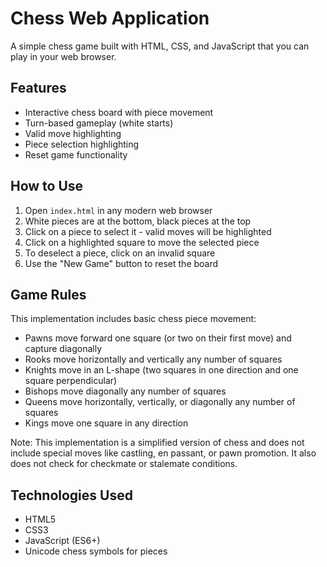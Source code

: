 # Chess Web Application

A simple chess game built with HTML, CSS, and JavaScript that you can play in your web browser.

## Features

- Interactive chess board with piece movement
- Turn-based gameplay (white starts)
- Valid move highlighting
- Piece selection highlighting
- Reset game functionality

## How to Use

1. Open `index.html` in any modern web browser
2. White pieces are at the bottom, black pieces at the top
3. Click on a piece to select it - valid moves will be highlighted
4. Click on a highlighted square to move the selected piece
5. To deselect a piece, click on an invalid square
6. Use the "New Game" button to reset the board

## Game Rules

This implementation includes basic chess piece movement:
- Pawns move forward one square (or two on their first move) and capture diagonally
- Rooks move horizontally and vertically any number of squares
- Knights move in an L-shape (two squares in one direction and one square perpendicular)
- Bishops move diagonally any number of squares
- Queens move horizontally, vertically, or diagonally any number of squares
- Kings move one square in any direction

Note: This implementation is a simplified version of chess and does not include special moves like castling, en passant, or pawn promotion. It also does not check for checkmate or stalemate conditions.

## Technologies Used

- HTML5
- CSS3
- JavaScript (ES6+)
- Unicode chess symbols for pieces 